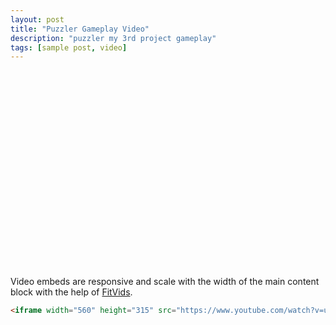 ```yaml
---
layout: post
title: "Puzzler Gameplay Video"
description: "puzzler my 3rd project gameplay"
tags: [sample post, video]
---
```


<iframe width="560" height="315" src="//https://www.youtube.com/watch?v=unMIUKaGyzI" frameborder="0"></iframe>

Video embeds are responsive and scale with the width of the main content block with the help of [FitVids](http://fitvidsjs.com/).

```html
<iframe width="560" height="315" src="https://www.youtube.com/watch?v=unMIUKaGyzI" frameborder="0"></iframe>
```
